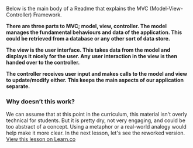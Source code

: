 Below is the main body of a Readme that explains the MVC (Model-View-Controller) Framework. 

**There are three parts to MVC; model, view, controller. The model manages the fundamental behaviours and data of the application. This could be retrieved from a database or any other sort of data store.**

**The view is the user interface. This takes data from the model and displays it nicely for the user. Any user interaction in the view is then handed over to the controller.**

**The controller receives user input and makes calls to the model and view to update/modify either. This keeps the main aspects of our application separate.**

### Why doesn’t this work? 

We can assume that at this point in the curriculum, this material isn't overly technical for students. But it is pretty dry, not very engaging, and could be too abstract of a concept. Using a metaphor or a real-world analogy would help make it more clear. In the next lesson, let's see the reworked version. 
<a href='https://learn.co/lessons/example-a-not-so-great-body' data-visibility='hidden'>View this lesson on Learn.co</a>

